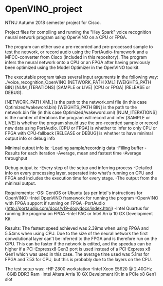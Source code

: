 # OpenVINO_project
NTNU Autumn 2018 semester project for Cisco.

Project files for compiling and running the "Hey Spark" voice recognition neural
network program using OpenVINO on a CPU or FPGA. 

The program can either use a pre-recorded and pre-processed sample to test the network,
or record audio using the PortAudio-framework and a MFCC-converter from Cisco 
(included in this repository). The program infers the neural network onto a CPU or an 
FPGA after having previously been optimized using the Model Optimizer in the OpenVINO
toolkit. 

The executable program takes several input arguments in the following way:
./voice_recognition_OpenVINO [NETWORK_PATH XML] [WEIGHTS_PATH BIN] [NUM_ITERATIONS]
[SAMPLE or LIVE] [CPU or FPGA] [RELEASE or DEBUG].

[NETWORK_PATH XML] is the path to the network.xml file (in this case Optimized/wakeword.bin)
[WEIGHTS_PATH BIN] is the path to the network.bin file (in this case Optimized/wakeword.xml)
[NUM_ITERATIONS] is the number of iterations the program will record and infer
[SAMPLE or LIVE] is whether the program should use the pre-recorded sample or record new data
using PortAudio.
[CPU or FPGA] is whether to infer to only CPU or FPGA with CPU-fallback
[RELEASE or DEBUG] is whether to have minimal output info or debug info

Minimal output info is:
-Loading sample/recordnig data
-Filling buffer
-Results for each iteration
-Average, mean and fastest time
-Average throughput

Debug output is:
-Every step of the setup and inferring process
-Detailed info on every processing layer, seperated into what's running on CPU and FPGA
and includes the execution time for every stage. 
-The output from the minimal output.

Requirements:
-OS: CentOS or Ubuntu (as per Intel's instructions for OpenVINO)
-Intel OpenVINO framework for running the program
 -OpenVINO with FPGA support if running on FPGA
-PortAudio (http://portaudio.com/docs/v19-doxydocs/index.html)
-Intel Quartus for running the progrma on FPGA
-Intel PAC or Intel Arria 10 GX Development Kit

Results:
The fastest speed achieved was 2.39ms when using FPGA and 5.54ms when using CPU. Due to
the size of the neural network the first convolutional layer can't be inferred to the 
FPGA and is therefore run on the CPU. This can be faster if the network is edited, and 
the speedup can be higher if a PCI-Expressx8 Gen3 port is used instead of a 
PCI-Express x8 Gen1 which was used in this case. The average time used was 5.1ms for FPGA
and 7.53 for CPU, but this is probably due to the layers on the CPU.

The test setup was:
-HP Z800 workstation
-Intel Xeon E5620 @ 2.40GHz
-8GiB DDR3 Ram
-Intel Altera Arria 10 GX Develpment Kit in a PCIe x8 Gen1 slot

